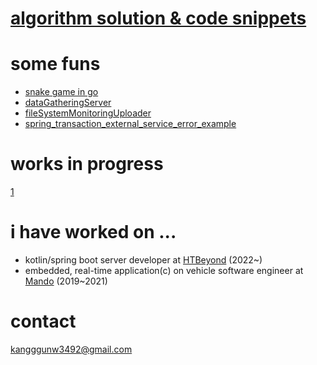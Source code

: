 # [algorithm solution & code snippets](https://r3g492.github.io/skills-github-pages/)
# some funs
- [snake game in go](https://github.com/r3g492/helloGame)
- [dataGatheringServer](https://github.com/r3g492/dataGatherer)
- [fileSystemMonitoringUploader](https://github.com/r3g492/S3FileUpload)
- [spring_transaction_external_service_error_example](https://github.com/r3g492/kotlin_nested_transaction_example)
# works in progress
 [1](https://github.com/r3g492/blazethenet)

# i have worked on ...  
- kotlin/spring boot server developer at [HTBeyond](https://htbeyond.com/) (2022~)  
- embedded, real-time application(c) on vehicle software engineer at [Mando](https://www.hlmando.com/ko/main.do) (2019~2021)

# contact  
kangggunw3492@gmail.com

